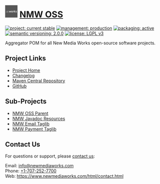 # [<img src="nmw-logo.png" alt="NMW Logo" width="40" height="40">](https://github.com/newmediaworks) [NMW OSS](https://github.com/newmediaworks/nmw-oss)

[![project: current stable](https://oss.newmediaworks.com/ao-badges/project-current-stable.svg)](https://aoindustries.com/life-cycle#project-current-stable)
[![management: production](https://oss.newmediaworks.com/ao-badges/management-production.svg)](https://aoindustries.com/life-cycle#management-production)
[![packaging: active](https://oss.newmediaworks.com/ao-badges/packaging-active.svg)](https://aoindustries.com/life-cycle#packaging-active)  
[![semantic versioning: 2.0.0](https://oss.newmediaworks.com/ao-badges/semver-2.0.0.svg)](http://semver.org/spec/v2.0.0.html)
[![license: LGPL v3](https://oss.newmediaworks.com/ao-badges/license-lgpl-3.0.svg)](https://www.gnu.org/licenses/lgpl-3.0)

Aggregator POM for all New Media Works open-source software projects.

## Project Links
* [Project Home](https://oss.newmediaworks.com/)
* [Changelog](https://oss.newmediaworks.com/changelog)
* [Maven Central Repository](https://search.maven.org/artifact/com.newmediaworks/nmw-oss)
* [GitHub](https://github.com/newmediaworks/nmw-oss)

## Sub-Projects
* [NMW OSS Parent](https://github.com/newmediaworks/nmw-oss-parent)
* [NMW Javadoc Resources](https://github.com/newmediaworks/nmw-javadoc-resources)
* [NMW Email Taglib](https://github.com/newmediaworks/nmw-email-taglib)
* [NMW Payment Taglib](https://github.com/newmediaworks/nmw-payment-taglib)

## Contact Us
For questions or support, please [contact us](https://www.newmediaworks.com/html/contact.html):

Email: [info@newmediaworks.com](mailto:info@newmediaworks.com)  
Phone: [+1-707-252-7700](tel:+1-707-252-7700)  
Web: https://www.newmediaworks.com/html/contact.html
